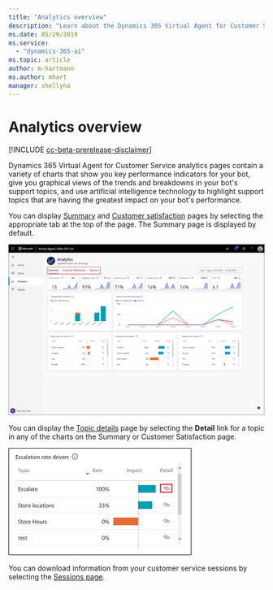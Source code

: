 ```yaml
---
title: "Analytics overview"
description: "Learn about the Dynamics 365 Virtual Agent for Customer Service pages."
ms.date: 05/29/2019
ms.service:
  - "dynamics-365-ai"
ms.topic: article
author: m-hartmann
ms.author: mhart
manager: shellyha
---
```


# Analytics overview

[!INCLUDE [cc-beta-prerelease-disclaimer](../includes/cc-beta-prerelease-disclaimer.md)]

Dynamics 365 Virtual Agent for Customer Service analytics pages contain a variety of charts that show you key performance indicators for your bot, give you graphical views of the trends and breakdowns in your bot's support topics, and use artificial intelligence technology to highlight support topics that are having the greatest impact on your bot's performance.

You can display [Summary](analytics-summary.md) and [Customer satisfaction](analytics-CSAT.md) pages by selecting the appropriate tab at the top of the page. The Summary page is displayed by default.

![Page navigation](media/dashboard-tabs.png)

You can display the [Topic details](analytics-topic-details.md) page by selecting the **Detail** link for a topic in any of the charts on the Summary or Customer Satisfaction page.

![Topic details link](media/topic-details-link.png)

You can download information from your customer service sessions by selecting the [Sessions page](analytics-sessions.md).
